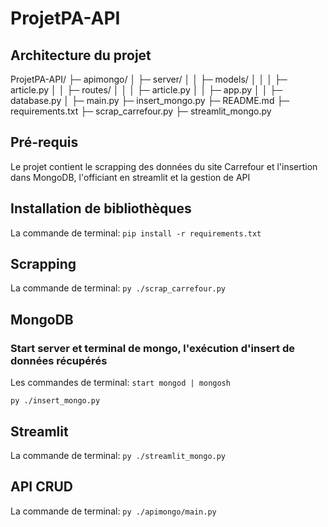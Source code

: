 # ProjetPA-API

## Architecture du projet


ProjetPA-API/
├─ apimongo/
│  ├─ server/
│  │  ├─ models/
│  │  │  ├─ article.py
│  │  ├─ routes/
│  │  │  ├─ article.py
│  │  ├─ app.py
│  │  ├─ database.py
│  ├─ main.py
├─ insert_mongo.py
├─ README.md
├─ requirements.txt
├─ scrap_carrefour.py
├─ streamlit_mongo.py









## Pré-requis

Le projet contient le scrapping des données du site Carrefour et l'insertion dans MongoDB, l'officiant en streamlit et la gestion de API

## Installation de bibliothèques
La commande de terminal:
`pip install -r requirements.txt`

## Scrapping 
La commande de terminal:
`py ./scrap_carrefour.py`

## MongoDB

### Start server et terminal de mongo, l'exécution d'insert de données récupérés
Les commandes de terminal:
`start mongod | mongosh`

`py ./insert_mongo.py`

## Streamlit 
La commande de terminal:
`py ./streamlit_mongo.py`

## API CRUD
La commande de terminal:
`py ./apimongo/main.py`


